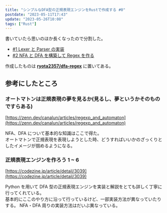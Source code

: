 ```yaml
---
title: "シンプルなDFA型の正規表現エンジンをRustで作成する #0"
postdate: "2023-05-11T17:43"
update: "2023-05-26T10:08"
tags: ["Rust"]
---
```


書いていたら思いのほか長くなったので分割した。

- [#1 Lexer と Parser の実装](../dfa-regex-with-rust-1/)
- [#2 NFA と DFA を構築して Regex を作る](../dfa-regex-with-rust-2/)

作成したものは **[ryota2357/dfa-regex](https://github.com/ryota2357/dfa-regex)** に置いてある。

## 参考にしたところ

### オートマトンは正規表現の夢を見るか(見るし、夢というかそのものですらある)

[https://zenn.dev/canalun/articles/regexp_and_automaton](https://zenn.dev/canalun/articles/regexp_and_automaton)

NFA、DFA について基本的な知識はここで得た。  
オートマトンで正規表現を表現しようとした時、どうすればいいかのざっくりとしたイメージが掴めるようになる。

### 正規表現エンジンを作ろう 1 ~ 6

[https://codezine.jp/article/detail/3039](https://codezine.jp/article/detail/3039)

Python を用いて DFA 型の正規表現エンジンを実装と解説をとても詳しく丁寧に行ってくれている。  
基本的にここのやり方に沿って行っているけど、一部実装方法が異なっていたりする。
NFA・DFA 周りの実装方法はだいぶ異なっている。
